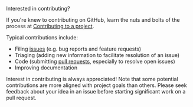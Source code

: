 Interested in contributing?

If you're knew to contributing on GitHub, learn the nuts and bolts of the process
at [Contributing to a project](https://docs.github.com/en/get-started/exploring-projects-on-github/contributing-to-a-project).

Typical contributions include:
- Filing [issues](https://github.com/mdhaber/marray/issues)
  (e.g. bug reports and feature requests)
- Triaging (adding new information to facilitate resolution of an issue)
- Code (submitting [pull requests](https://github.com/mdhaber/marray/pulls),
  especially to resolve open issues)
- Improving documentation

Interest in contributing is always appreciated! Note that some potential
contributions are more aligned with project goals than others. Please seek
feedback about your idea in an issue before starting significant work on a
pull request.
